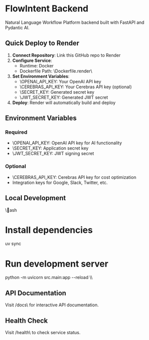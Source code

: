 # FlowIntent Backend

Natural Language Workflow Platform backend built with FastAPI and Pydantic AI.

## Quick Deploy to Render

1. **Connect Repository**: Link this GitHub repo to Render
2. **Configure Service**:
   - Runtime: Docker
   - Dockerfile Path: \Dockerfile.render\
3. **Set Environment Variables**:
   - \OPENAI_API_KEY\: Your OpenAI API key
   - \CEREBRAS_API_KEY\: Your Cerebras API key (optional)
   - \SECRET_KEY\: Generated secret key
   - \JWT_SECRET_KEY\: Generated JWT secret
4. **Deploy**: Render will automatically build and deploy

## Environment Variables

### Required
- \OPENAI_API_KEY\: OpenAI API key for AI functionality
- \SECRET_KEY\: Application secret key
- \JWT_SECRET_KEY\: JWT signing secret

### Optional
- \CEREBRAS_API_KEY\: Cerebras API key for cost optimization
- Integration keys for Google, Slack, Twitter, etc.

## Local Development

\\\ash
# Install dependencies
uv sync

# Run development server
python -m uvicorn src.main:app --reload
\\\

## API Documentation

Visit \/docs\ for interactive API documentation.

## Health Check

Visit \/health\ to check service status.
